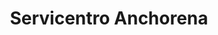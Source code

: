 ---
title: "Servicentro Anchorena"
url: /ciudad-autonoma-de-buenos-aires/servicentro-anchorena/
shop: Allgemein
---